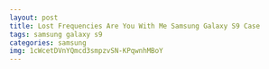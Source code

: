 ```yaml
---
layout: post
title: Lost Frequencies Are You With Me Samsung Galaxy S9 Case
tags: samsung galaxy s9
categories: samsung
img: 1cWcetDVnYQmcd3smpzvSN-KPqwnhMBoY
---
```

